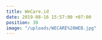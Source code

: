 ```yaml
---
title: WeCare.id
date: 2019-08-16 15:57:00 +07:00
position: 30
image: "/uploads/WECARE%20WEB.jpg"
---
```


